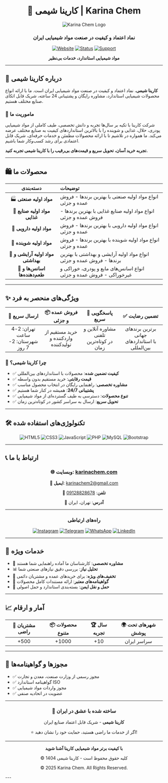<div align="center">

# 🧪 کارینا شیمی | Karina Chem

![Karina Chem Logo](https://karinachem.com/wp-content/uploads/2025/06/karinalogo-2.png)

### نماد اعتماد و کیفیت در صنعت مواد شیمیایی ایران

[![Website](https://img.shields.io/badge/🌐_Website-karinachem.com-2C5F2D?style=for-the-badge)](https://karinachem.com)
[![Status](https://img.shields.io/badge/Active-status-success?style=for-the-badge)]()
[![Support](https://img.shields.io/badge/Support-24/7-blue?style=for-the-badge)]()

**مواد شیمیایی استاندارد، خدمات بی‌نظیر**

</div>

---

## 📜 درباره کارینا شیمی

**کارینا شیمی**، نماد اعتماد و کیفیت در صنعت مواد شیمیایی ایران است. ما با ارائه انواع محصولات شیمیایی استاندارد، مشاوره رایگان و پشتیبانی 24 ساعته، شریک قابل اتکای صنایع مختلف هستیم. 

### 🎯 ماموریت ما

شرکت کارینا با تکیه بر سال‌ها تجربه و دانش تخصصی، طیف کاملی از مواد شیمیایی پودری، حلال، غذایی و شوینده را با بالاترین استانداردهای کیفیت به صنایع مختلف عرضه می‌کند. ما همواره در تلاشیم تا با ارائه محصولات مطمئن و خدمات حرفه‌ای، شریک قابل اعتمادی برای رشد کسب‌وکار شما باشیم.

**تجربه خرید آسان، تحویل سریع و قیمت‌های بی‌رقیب را با کارینا شیمی تجربه کنید.**

---

## 🛍️ محصولات ما

<div align="center">

| دسته‌بندی | توضیحات |
|:---:|:---|
| 🏭 **مواد اولیه صنعتی** | انواع مواد اولیه صنعتی با بهترین برندها - فروش عمده و جزئی |
| 🍎 **مواد اولیه صنایع غذایی** | انواع مواد اولیه صنایع غذایی با بهترین برندها - فروش عمده و جزئی |
| 💊 **مواد اولیه دارویی** | انواع مواد اولیه دارویی با بهترین برندها - فروش عمده و جزئی |
| 🧼 **مواد اولیه شوینده** | انواع مواد اولیه شوینده با بهترین برندها - فروش عمده و جزئی |
| 💄 **مواد اولیه آرایشی و بهداشتی** | انواع مواد اولیه آرایشی و بهداشتی با بهترین برندها - فروش عمده و جزئی |
| 🌸 **اسانس‌ها و طعم‌دهنده‌ها** | انواع اسانس‌های مایع و پودری، خوراکی و غیرخوراکی - فروش عمده و جزئی |

</div>

---

## ✨ ویژگی‌های منحصر به فرد

<div align="center">

| 🚚 ارسال سریع | 📦 فروش عمده و جزئی | 💬 پاسخگویی سریع | ✅ تضمین رضایت |
|:---:|:---:|:---:|:---:|
| تهران: 2-4 ساعت<br>شهرستان: 2-7 روز | خرید مستقیم از<br>وارد‌کننده و تولیدکننده | مشاوره آنلاین و تلفنی<br>در کوتاه‌ترین زمان | برترین برندهای جهانی<br>با استانداردهای بین‌المللی |

</div>

### 🌟 چرا کارینا شیمی؟

- ✅ **کیفیت تضمین شده**: محصولات با استانداردهای بین‌المللی
- ✅ **قیمت رقابتی**: خرید مستقیم بدون واسطه
- ✅ **مشاوره تخصصی**: راهنمایی رایگان در انتخاب محصول مناسب
- ✅ **پشتیبانی 24/7**: همیشه در کنار شما هستیم
- ✅ **تنوع محصولات**: دسترسی به طیف گسترده‌ای از مواد شیمیایی
- ✅ **تحویل سریع**: ارسال به سراسر کشور در کوتاه‌ترین زمان

---

## 🛠️ تکنولوژی‌های استفاده شده

<div align="center">

![HTML5](https://img.shields.io/badge/HTML5-E34F26?style=for-the-badge&logo=html5&logoColor=white)
![CSS3](https://img.shields.io/badge/CSS3-1572B6?style=for-the-badge&logo=css3&logoColor=white)
![JavaScript](https://img.shields.io/badge/JavaScript-F7DF1E?style=for-the-badge&logo=javascript&logoColor=black)
![PHP](https://img.shields.io/badge/PHP-777BB4?style=for-the-badge&logo=php&logoColor=white)
![MySQL](https://img.shields.io/badge/MySQL-4479A1?style=for-the-badge&logo=mysql&logoColor=white)
![Bootstrap](https://img.shields.io/badge/Bootstrap-7952B3?style=for-the-badge&logo=bootstrap&logoColor=white)

</div>

---

## 📞 ارتباط با ما

<div align="center">

### 🌐 **وبسایت**: [karinachem.com](https://karinachem.com)

📧 **ایمیل**: [karinachem2@gmail.com](mailto:karinachem2@gmail.com)

📱 **تلفن**: [09128828678](tel:09128828678)


📍 **آدرس**: تهران، ایران

---

### راه‌های ارتباطی

[![Instagram](https://img.shields.io/badge/Instagram-E4405F?style=for-the-badge&logo=instagram&logoColor=white)](https://instagram.com/karinachem)
[![Telegram](https://img.shields.io/badge/Telegram-26A5E4?style=for-the-badge&logo=telegram&logoColor=white)](https://t.me/karinachem)
[![WhatsApp](https://img.shields.io/badge/WhatsApp-25D366?style=for-the-badge&logo=whatsapp&logoColor=white)](https://wa.me/989XXXXXXXXX)
[![LinkedIn](https://img.shields.io/badge/LinkedIn-0A66C2?style=for-the-badge&logo=linkedin&logoColor=white)](https://linkedin.com/company/karinachem)

</div>

---

## 🎯 خدمات ویژه

- 🔬 **مشاوره تخصصی**: کارشناسان ما آماده راهنمایی شما هستند
- 📊 **تحلیل نیاز**: بررسی دقیق نیازهای صنعتی شما
- 🎁 **تخفیف‌های ویژه**: برای خریدهای عمده و مشتریان دائمی
- 📝 **گواهینامه‌های معتبر**: ارائه مستندات کامل محصولات
- 🚛 **حمل و نقل ایمن**: بسته‌بندی استاندارد و حمل اصولی

---

## 📈 آمار و ارقام

<div align="center">

| 👥 مشتریان راضی | 📦 محصولات متنوع | 🏆 سال تجربه | 🌍 شهرهای تحت پوشش |
|:---:|:---:|:---:|:---:|
| +500 | +1000 | +10 | سراسر ایران |

</div>

---

## 📜 مجوزها و گواهینامه‌ها

- ✅ مجوز رسمی از وزارت صنعت، معدن و تجارت
- ✅ گواهینامه استاندارد ISO
- ✅ مجوز واردات مواد شیمیایی
- ✅ عضویت در اتحادیه صنفی

---

<div align="center">

### 💚 ساخته شده با عشق در ایران

**کارینا شیمی** - شریک قابل اعتماد صنایع ایران

⭐ اگر از خدمات ما راضی هستید، حمایت خود را نشان دهید!

---

**با کیفیت برتر مواد شیمیایی کارینا آشنا شوید**

© کلیه حقوق محفوظ است - کارینا شیمی 1404

© 2025 Karina Chem. All Rights Reserved.

</div>---
